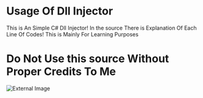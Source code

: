# Usage Of Dll Injector
This is An Simple C# Dll Injector!
In the source There is Explanation Of Each Line Of Codes!
This is Mainly For Learning Purposes

# Do Not Use this source Without Proper Credits To Me
![External Image]([https://www.example.com/images/image.jpg](https://files.catbox.moe/ai1zei.PNG))

